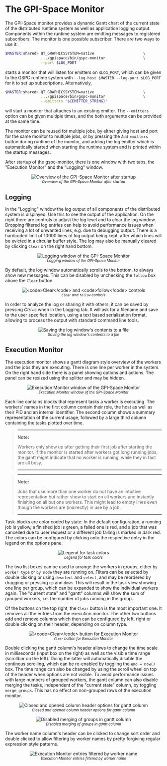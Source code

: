 # The GPI-Space Monitor

The GPI-Space monitor provides a dynamic Gantt chart of the current
state of the distributed runtime system as well as application logging
output. Components within the runtime system are emitting messages to
registered subscribers. The monitor is one possible subscriber. There
are two ways to use it:

```bash
$MASTER:shared> QT_GRAPHICSSYSTEM=native                      \
                .../gpispace/bin/gspc-monitor                 \
                --port $LOG_PORT
```

starts a monitor that will listen for emitters on `$LOG_PORT`, which
can be given to the GSPC runtime system with `--log-host $MASTER
--log-port $LOG_PORT` for it to set up subscriptions. Alternatively,

```bash
$MASTER:shared> QT_GRAPHICSSYSTEM=native                      \
                .../gpispace/bin/gspc-monitor                 \
                --emitters "${EMITTER_STRING}"
```

will start a monitor that attaches to an existing emitter. The
`--emitters` option can be given multiple times, and the both
arguments can be provided at the same time.

The monitor can be reused for multiple jobs, by either giving host and
port for the same monitor to multiple jobs, or by pressing the `Add
emitters` button during runtime of the monitor, and adding the log
emitter which is automatically started when starting the runtime
system and is printed within the startup messages.

After startup of the gspc-monitor, there is one window with two tabs,
the "Execution Monitor" and the "Logging" window.

<figure align="center">
  <img src="gspc-monitor-overview.png" alt="Overview of the GPI-Space Monitor after startup">
  <figcaption>
    <small><i>Overview of the GPI-Space Monitor after startup</i></small>
  </figcaption>
</figure>


## Logging

In the "Logging" window the log output of all components of the
distributed system is displayed. Use this to see the output of the
application. On the right there are controls to adjust the log level and
to clear the log window. Dropping filtered log entries can help to
avoid performance issues when receiving a lot of unwanted lines,
e.g. due to debugging output. There is a hardcoded limit of 10000
lines of log output being kept, after which lines will be evicted in a
circular buffer style. The log may also be manually cleared by
clicking `Clear` on the right hand bottom.

<figure align="center">
  <img src="gspc-monitor-logging.png" alt="Logging window of the GPI-Space Monitor">
  <figcaption>
    <small><i>Logging window of the GPI-Space Monitor</i></small>
  </figcaption>
</figure>

By default, the log window automatically scrolls to the bottom, to
always show new messages. This can be disabled by unchecking the
`follow` box above the `Clear` button.

<figure align="center">
  <img src="gspc-monitor-log-bottom.png" alt="<code>Clear</code> and <code>follow</code> controls">
  <figcaption>
    <small><i><code>Clear</code> and <code>follow</code> controls</i></small>
  </figcaption>
</figure>

In order to analyze the log or sharing it with others, it can be saved
by pressing _Ctrl+s_ when in the Logging tab. It will ask for a filename
and save to the user specified location, using a text based
serialization format, allowing to process the output with standard
command line tools.

<figure align="center">
  <img src="gspc-monitor-log-save.png" alt="Saving the log window's contents to a file">
  <figcaption>
    <small><i>Saving the log window's contents to a file</i></small>
  </figcaption>
</figure>


## Execution Monitor

The execution monitor shows a gantt diagram style overview of the
workers and the jobs they are executing. There is one line per worker
in the system. On the right hand side there is a panel showing options
and actions. The panel can be resized using the splitter and may be
hidden.

<figure align="center">
  <img src="gspc-monitor-gantt.png" alt="Execution Monitor window of the GPI-Space Monitor">
  <figcaption>
    <small><i>Execution Monitor window of the GPI-Space Monitor</i></small>
  </figcaption>
</figure>

Each line contains blocks that represent tasks a worker is
executing. The workers' names in the first column contain their role,
the host as well as their PID and an internal identifier. The second
column shows a summary representation of the current usage, followed
by a large third column containing the tasks plotted over time.

> ---
> **Note:**
>
> Workers only show up after getting their first job after
> starting the monitor. If the monitor is started after workers got long
> running jobs, the gantt might indicate that no worker is running,
> while they in fact are all busy.
>
> ---

> ---
> **Note:**
>
> Jobs that use more than one worker do not have an intuitive
> representation but rather show to start on all workers and instantly
> finishing on all but one workers. This might lead to empty lines even
> though the workers are (indirectly) in use by a job.
>
> ---

Task-blocks are color coded by state: In the default configuration, a
running job is yellow, a finished job is green, a failed one is red,
and a job that was cancelled due to user request or a different job
failing is marked in dark red. The colors can be configured by
clicking onto the respective entry in the legend on the options pane.

<figure align="center">
  <img src="gspc-monitor-gantt-legend.png" alt="Legend for task colors">
  <figcaption>
    <small><i>Legend for task colors</i></small>
  </figcaption>
</figure>

The two list boxes can be used to arrange the workers in groups,
either `by worker type` or `by node` they are running on. Filters can be
selected by double clicking or using `deselect` and `select`, and may
be reordered by dragging or pressing `up` and `down`. This will result
in the task view showing one line per group, which can be expanded to
show the individual workers again. The "current state" and "gantt"
columns will show the sum of grouped workers, i.e. the number of jobs
running in the group.

Of the buttons on the top right, the `Clear` button is the most
important one. It removes all the entries from the execution
monitor. The other two buttons add and remove columns which then can
be configured by left, right or double clicking on their header,
depending on column type.

<figure align="center">
  <img src="gspc-monitor-gantt-clear.png" alt="<code>Clear</code> button for Execution Monitor">
  <figcaption>
    <small><i><code>Clear</code> button for Execution Monitor</i></small>
  </figcaption>
</figure>

Double clicking the gantt column's header allows to change the time
scale in milliseconds (input box on the right) as well as the visible
time range (scrollbar on the left). Doing the latter will
automatically disable the continous scrolling, which can be re-enabled
by toggling the `end = now()` box. The time range can also be changed
by using the scroll wheel on top of the header when options are not
visible. To avoid performance issues with large numbers of grouped
workers, the gantt column can also disable merging the tasks,
independent of the "current state" column, by toggling
`merge_groups`. This has no effect on non-grouped rows of the
execution monitor.

<figure align="center">
  <img src="gspc-monitor-gantt-header.png" alt="Closed and opened column header options for gantt column">
  <figcaption>
    <small><i>Closed and opened column header options for gantt column</i></small>
  </figcaption>
</figure>

<figure align="center">
  <img src="gspc-monitor-gantt-nomerge.png" alt="Disabled merging of groups in gantt column">
  <figcaption>
    <small><i>Disabled merging of groups in gantt column</i></small>
  </figcaption>
</figure>

The worker name column's header can be clicked to change sort order
and double clicked to allow filtering by worker names by pretty
forgiving regular expression style patterns.

<figure align="center">
  <img src="gspc-monitor-gantt-namefilter.png" alt="Execution Monitor entries filtered by worker name">
  <figcaption>
    <small><i>Execution Monitor entries filtered by worker name</i></small>
  </figcaption>
</figure>
